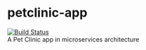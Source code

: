 # petclinic-app
[![Build Status](https://travis-ci.com/jferrater/petclinic-app.svg?branch=master)](https://travis-ci.com/jferrater/petclinic-app)
<br>
A Pet Clinic app in microservices architecture
